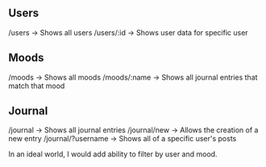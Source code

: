 

## Users
/users -> Shows all users
/users/:id -> Shows user data for specific user


## Moods
/moods -> Shows all moods
/moods/:name -> Shows all journal entries that match that mood

## Journal
/journal -> Shows all journal entries
/journal/new -> Allows the creation of a new entry
/journal/?username -> Shows all of a specific user's posts

In an ideal world, I would add ability to filter by user and mood.